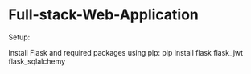 # Full-stack-Web-Application
Setup:

Install Flask and required packages using pip: pip install flask flask_jwt flask_sqlalchemy
